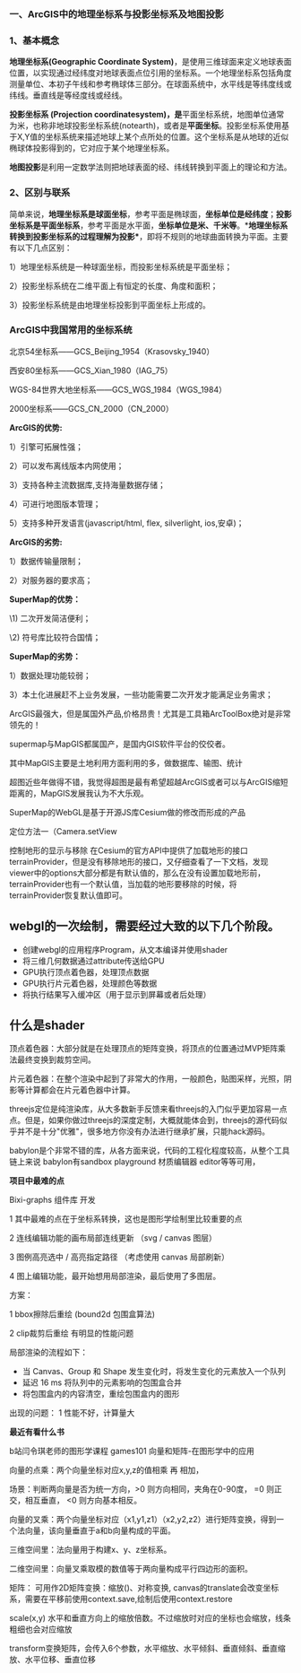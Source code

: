 ### 一、ArcGIS中的地理坐标系与投影坐标系及地图投影

### 1、基本概念

**地理坐标系(Geographic Coordinate System)**，是使用三维球面来定义地球表面位置，以实现通过经纬度对地球表面点位引用的坐标系。一个地理坐标系包括角度测量单位、本初子午线和参考椭球体三部分。在球面系统中，水平线是等纬度线或纬线。垂直线是等经度线或经线。

**投影坐标系 (Projection coordinatesystem)，是**平面坐标系统，地图单位通常为米，也称非地球投影坐标系统(notearth)，或者是**平面坐标**。投影坐标系使用基于X,Y值的坐标系统来描述地球上某个点所处的位置。这个坐标系是从地球的近似椭球体投影得到的，它对应于某个地理坐标系。

**地图投影**是利用一定数学法则把地球表面的经、纬线转换到平面上的理论和方法。

### 2、区别与联系

简单来说，**地理坐标系是球面坐标**，参考平面是椭球面，**坐标单位是经纬度**；**投影坐标系是平面坐标系**，参考平面是水平面，**坐标单位是米、千米等**。***地理坐标系转换到投影坐标系的过程理解为投影\***，即将不规则的地球曲面转换为平面。主要有以下几点区别：

1）地理坐标系统是一种球面坐标，而投影坐标系统是平面坐标；

2）投影坐标系统在二维平面上有恒定的长度、角度和面积；

3）投影坐标系统是由地理坐标投影到平面坐标上形成的。

### ArcGIS中我国常用的坐标系统

北京54坐标系——GCS_Beijing_1954（Krasovsky_1940）

西安80坐标系——GCS_Xian_1980（IAG_75）

WGS-84世界大地坐标系——GCS_WGS_1984（WGS_1984）

2000坐标系——GCS_CN_2000（CN_2000）



**ArcGIS的优势:**

1）引擎可拓展性强；

2）可以发布离线版本内网使用；

3）支持各种主流数据库,支持海量数据存储；

4）可进行地图版本管理；

5）支持多种开发语言(javascript/html, flex, silverlight, ios,安卓)；

**ArcGIS的劣势:**

1）数据传输量限制；

2）对服务器的要求高；

**SuperMap的优势：**

\1) 二次开发简洁便利；

\2) 符号库比较符合国情；

**SuperMap的劣势：**

1）数据处理功能较弱；

3）本土化进展赶不上业务发展，一些功能需要二次开发才能满足业务需求；



ArcGIS最强大，但是属国外产品,价格昂贵！尤其是工具箱ArcToolBox绝对是非常领先的！

supermap与MapGIS都属国产，是国内GIS软件平台的佼佼者。

其中MapGIS主要是土地利用方面利用的多，做数据库、输图、统计

超图近些年做得不错，我觉得超图是最有希望超越ArcGIS或者可以与ArcGIS缩短距离的，MapGIS发展我认为不大乐观。



SuperMap的WebGL是基于开源JS库Cesium做的修改而形成的产品

定位方法一（Camera.setView



控制地形的显示与移除
在Cesium的官方API中提供了加载地形的接口terrainProvider，但是没有移除地形的接口，又仔细查看了一下文档，发现viewer中的options大部分都是有默认值的，那么在没有设置加载地形前，terrainProvider也有一个默认值，当加载的地形要移除的时候，将terrainProvider恢复默认值即可。

## webgl的一次绘制，需要经过大致的以下几个阶段。

- 创建webgl的应用程序Program，从文本编译并使用shader
- 将三维几何数据通过attribute传送给GPU
- GPU执行顶点着色器，处理顶点数据
- GPU执行片元着色器，处理颜色等数据
- 将执行结果写入缓冲区（用于显示到屏幕或者后处理）

## 什么是shader

顶点着色器：大部分就是在处理顶点的矩阵变换，将顶点的位置通过MVP矩阵乘法最终变换到裁剪空间。

片元着色器：在整个渲染中起到了非常大的作用，一般颜色，贴图采样，光照，阴影等计算都会在片元着色器中计算。



threejs定位是纯渲染库，从大多数新手反馈来看threejs的入门似乎更加容易一点点。但是，如果你做过threejs的深度定制，大概就能体会到，threejs的源代码似乎并不是十分"优雅"，很多地方你没有办法进行继承扩展，只能hack源码。

babylon是个非常不错的库，从各方面来说，代码的工程化程度较高，从整个工具链上来说 babylon有sandbox playground 材质编辑器 editor等等可用，

**项目中最难的点**

Bixi-graphs 组件库 开发

1 其中最难的点在于坐标系转换，这也是图形学绘制里比较重要的点

2 连线编辑功能的画布局部连线更新 （svg / canvas 图层）

3 图例高亮选中 / 高亮指定路径 （考虑使用 canvas 局部刷新）

4 图上编辑功能，最开始想用局部渲染，最后使用了多图层。

方案：

1 bbox擦除后重绘 (bound2d 包围盒算法)

2 clip裁剪后重绘 有明显的性能问题

局部渲染的流程如下：

- 当 Canvas、Group 和 Shape 发生变化时，将发生变化的元素放入一个队列
- 延迟 16 ms 将队列中的元素影响的包围盒合并
- 将包围盒内的内容清空，重绘包围盒内的图形

出现的问题： 1 性能不好，计算量大



**最近有看什么书**

b站闫令琪老师的图形学课程 games101  向量和矩阵-在图形学中的应用

向量的点乘：两个向量坐标对应x,y,z的值相乘 再 相加，

场景：判断两向量是否为统一方向，>0 则方向相同，夹角在0-90度， =0 则正交，相互垂直， <0 则方向基本相反。

向量的叉乘：两个向量坐标对应（x1,y1,z1）（x2,y2,z2）进行矩阵变换，得到一个法向量，该向量垂直于a和b向量构成的平面。

三维空间里：法向量用于构建x、y、z坐标系。

二维空间里：向量叉乘取模的数值等于两向量构成平行四边形的面积。

矩阵： 可用作2D矩阵变换：缩放()、对称变换, canvas的translate会改变坐标系，需要在平移前使用context.save,绘制后使用context.restore

scale(x,y) 水平和垂直方向上的缩放倍数。不过缩放时对应的坐标也会缩放，线条粗细也会对应缩放

transform变换矩阵，会传入6个参数，水平缩放、水平倾斜、垂直倾斜、垂直缩放、水平位移、垂直位移
